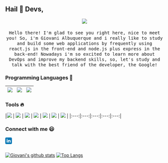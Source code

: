 
## Hail :wave: Devs, 

<p align="center">
  <img src="https://raw.githubusercontent.com/Giovaniavs/Giovaniavs/feature/readme/img/gandalf.gif" width=200>
  <br><br>
  <samp>
    Hello there! I'm glad to see you right here, nice to meet you! So, i'm Giovani Albuquerque and i really like to study and build some web applications by frequently using react.js in the front-end and node.js plus express in the back-end! Nowadays i'm so excited to learn more about DevOps and improve my backend skills, so, let's study and talk with the best friend of the developer, the Google! 
  </samp>
</p>

### Programming Languages  :rocket:
|<img src="https://raw.githubusercontent.com/Giovaniavs/Giovaniavs/feature/readme/img/typescript.png" width=60> | <img src="https://raw.githubusercontent.com/Giovaniavs/Giovaniavs/feature/readme/img/python.svg" width=60> |<img src="https://raw.githubusercontent.com/Giovaniavs/Giovaniavs/feature/readme/img/js.png" width=60> |
|:---:|:---:|:---:|


### Tools :fire:
|<img src="https://raw.githubusercontent.com/Giovaniavs/Giovaniavs/feature/readme/img/github.png" width=60> | <img src="https://raw.githubusercontent.com/Giovaniavs/Giovaniavs/feature/readme/img/react.png" width=60> | <img src="https://raw.githubusercontent.com/Giovaniavs/Giovaniavs/feature/readme/img/nodejs.png" width=60> | <img src="https://raw.githubusercontent.com/Giovaniavs/Giovaniavs/feature/readme/img/git.png" width=60> | <img src="https://raw.githubusercontent.com/Giovaniavs/Giovaniavs/feature/readme/img/ubuntu.png" width=60> | <img src="https://raw.githubusercontent.com/Giovaniavs/Giovaniavs/feature/readme/img/docker.png" width=60> | <img src="https://raw.githubusercontent.com/Giovaniavs/Giovaniavs/feature/readme/img/insomnia.png" width=60> |
|:---:|:---:|:---:|:---:|:---:|

### Connect with me :smiley:
<a href="https://www.linkedin.com/in/giovani-albuquerque-76a6ab1b6/">
  <img align="left" alt="Vedant Jajoo Linkdin" width="21px" src="https://raw.githubusercontent.com/edent/SuperTinyIcons/099dc12b59179d07d534069bc8551718f786d91a/images/svg/linkedin.svg" />
</a>
<br/><br/>

[![Giovani's github stats](https://github-readme-stats.vercel.app/api?username=Giovaniavs&show_icons=true&include_all_commits=true&theme=tokyonight&count_private=true)](https://github.com/Giovaniavs/github-readme-stats)
[![Top Langs](https://github-readme-stats.vercel.app/api/top-langs/?username=Giovaniavs&layout=compact&theme=tokyonight)](https://github.com/Giovaniavs/github-readme-stats)


